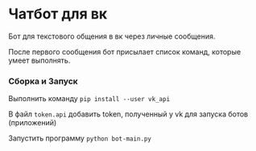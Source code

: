 # Чатбот для вк
Бот для текстового общения в вк через личные сообщения.

После первого сообщения бот присылает список команд, которые умеет выполнять.

### Сборка и Запуск

Выполнить команду `pip install --user vk_api`

В файл `token.api`  добавить token, полученный у vk для запуска ботов (приложений)

Запустить программу `python bot-main.py`




